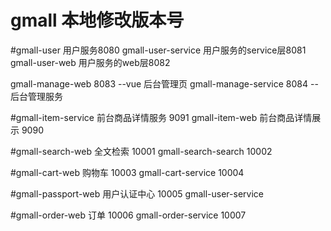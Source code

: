 # gmall 本地修改版本号

#gmall-user 用户服务8080
gmall-user-service 用户服务的service层8081
gmall-user-web 用户服务的web层8082

gmall-manage-web  8083 --vue 后台管理页
gmall-manage-service  8084  --后台管理服务

#gmall-item-service 前台商品详情服务 9091
gmall-item-web 前台商品详情展示 9090

#gmall-search-web 全文检索 10001
gmall-search-search 10002

#gmall-cart-web 购物车  10003
gmall-cart-service  10004

#gmall-passport-web 用户认证中心 10005
gmall-user-service

#gmall-order-web 订单 10006
gmall-order-service 10007 